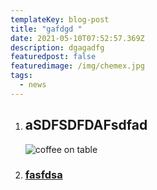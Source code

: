 ```yaml
---
templateKey: blog-post
title: "gafdgd "
date: 2021-05-10T07:52:57.369Z
description: dgagadfg
featuredpost: false
featuredimage: /img/chemex.jpg
tags:
  - news
---
```

1. ## aSDFSDFDAFsdfad

   ![coffee on table](/img/chemex.jpg "Chemex")
2. ### [fasfdsa](www.earli.com)
